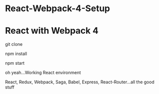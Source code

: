 # React-Webpack-4-Setup

# React with Webpack 4

git clone

npm install

npm start

oh yeah...Working React environment

React, Redux, Webpack, Saga, Babel, Express, React-Router...all the good stuff
